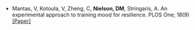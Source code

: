 - Mantas, V, Kotoula, V, Zheng, C, <strong>Nielson, DM</strong>, Stringaris, A. An experimental approach
to training mood for resilience. PLOS One; 18(9) [[Paper]](https://doi.org/10.1371/journal.pone.0290881)

